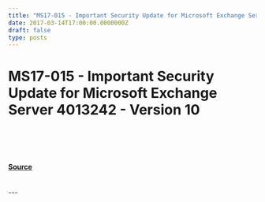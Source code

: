 ```yaml
---
title: "MS17-015 - Important Security Update for Microsoft Exchange Server 4013242 - Version 10"
date: 2017-03-14T17:00:00.0000000Z
draft: false
type: posts
---
```

# MS17-015 - Important Security Update for Microsoft Exchange Server 4013242 - Version 10

<br/>

<br/>

<br/>


#### [Source](https://technet.microsoft.com/en-us/library/security/MS17-015)

<br/>
---
